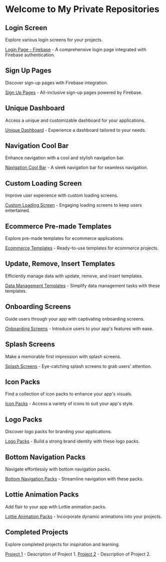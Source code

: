 # Welcome to My Private Repositories

## Login Screen
Explore various login screens for your projects.

[Login Page - Firebase](link_to_repo) - A comprehensive login page integrated with Firebase authentication.

## Sign Up Pages
Discover sign-up pages with Firebase integration.

[Sign Up Pages](link_to_repo) - All-inclusive sign-up pages powered by Firebase.

## Unique Dashboard
Access a unique and customizable dashboard for your applications.

[Unique Dashboard](link_to_repo) - Experience a dashboard tailored to your needs.

## Navigation Cool Bar
Enhance navigation with a cool and stylish navigation bar.

[Navigation Cool Bar](link_to_repo) - A sleek navigation bar for seamless navigation.

## Custom Loading Screen
Improve user experience with custom loading screens.

[Custom Loading Screen](link_to_repo) - Engaging loading screens to keep users entertained.

## Ecommerce Pre-made Templates
Explore pre-made templates for ecommerce applications.

[Ecommerce Templates](link_to_repo) - Ready-to-use templates for ecommerce projects.

## Update, Remove, Insert Templates
Efficiently manage data with update, remove, and insert templates.

[Data Management Templates](link_to_repo) - Simplify data management tasks with these templates.

## Onboarding Screens
Guide users through your app with captivating onboarding screens.

[Onboarding Screens](link_to_repo) - Introduce users to your app's features with ease.

## Splash Screens
Make a memorable first impression with splash screens.

[Splash Screens](link_to_repo) - Eye-catching splash screens to grab users' attention.

## Icon Packs
Find a collection of icon packs to enhance your app's visuals.

[Icon Packs](link_to_repo) - Access a variety of icons to suit your app's style.

## Logo Packs
Discover logo packs for branding your applications.

[Logo Packs](link_to_repo) - Build a strong brand identity with these logo packs.

## Bottom Navigation Packs
Navigate effortlessly with bottom navigation packs.

[Bottom Navigation Packs](link_to_repo) - Streamline navigation with these packs.

## Lottie Animation Packs
Add flair to your app with Lottie animation packs.

[Lottie Animation Packs](link_to_repo) - Incorporate dynamic animations into your projects.

## Completed Projects
Explore completed projects for inspiration and learning.

[Project 1](link_to_repo) - Description of Project 1.
[Project 2](link_to_repo) - Description of Project 2.

